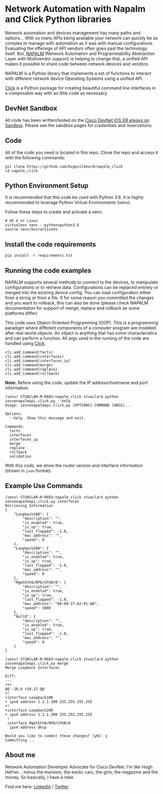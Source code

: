 # Network Automation with Napalm and Click Python libraries

Network automation and devices management has many paths and options... With so many APIs being available your network can quickly be as complex to manage with automation as it was with manual configurations. Evaluating the offerings of API vendors often goes past the technology itself. But, [NAPALM](https://napalm.readthedocs.io/en/latest/index.html) (Network Automation and Programmability Abstraction Layer with Multivendor support) is helping to change that, a unified API makes it possible to share code between network devices and vendors.

NAPALM is a Python library that implements a set of functions to interact with different network device Operating Systems using a unified API.

[Click](https://click.palletsprojects.com/en/7.x/) is a Python package for creating beautiful command line interfaces in a composable way with as little code as necessary.

## DevNet Sandbox
All code has been written/tested on the [Cisco DevNet IOS XR always on Sandbox](https://t.co/V6rXj3plwF).
Please see the sandbox pages for credentials and reservations.

## Code

All of the code you need is located in this repo. Clone the repo and access it with the following commands:

```
git clone https://github.com/bigevilbeard/napalm_click
cd napalm_click
```

## Python Environment Setup
It is recommended that this code be used with Python 3.6. It is highly recommended to leverage Python Virtual Environments (venv).

Follow these steps to create and activate a venv.
```
# OS X or Linux
virtualenv venv --python=python3.6
source venv/bin/activate
```
## Install the code requirements
```
pip install -r requirements.txt
```


## Running the code examples

NAPALM supports several methods to connect to the devices, to manipulate configurations or to retrieve data. Configurations can be replaced entirely or merged into the existing device config. You can load configuration either from a string or from a file. If for some reason you committed the changes and you want to rollback, this can also be done (please check NAPALM documentation for support of merge, replace and rollback as some platforms differ)


This code uses Object-Oriented Programming (OOP). This is a programming paradigm where different components of a computer program are modeled after real-world objects. An object is anything that has some characteristics and can perform a function. All args used in the running of the code are handled using [Click](https://click.palletsprojects.com/en/7.x/).

```
cli.add_command(facts)
cli.add_command(interfaces)
cli.add_command(interfaces_ip)
cli.add_command(merge)
cli.add_command(replace)
cli.add_command(rollback)

```
**Note:** Before using the code, update the IP address/hostname and port information.

```
(venv) STUACLAR-M-R6EU:napalm_click stuaclar$ python iosxenapalmapi.click.py --help
Usage: iosxenapalmapi.click.py [OPTIONS] COMMAND [ARGS]...

Options:
  --help  Show this message and exit.

Commands:
  facts
  interfaces
  interfaces_ip
  merge
  replace
  rollback
  validation
```

With this code, we show the router version and interface information (shown in `json` format).



## Example Use Commands

```
(venv) STUACLAR-M-R6EU:napalm_click stuaclar$ python iosxenapalmapi.click.py interfaces
Retrieving Information
{
    "Loopback100": {
        "description": "",
        "is_enabled": true,
        "is_up": true,
        "last_flapped": -1.0,
        "mac_address": "",
        "speed": 0
    },
    "Loopback200": {
        "description": "",
        "is_enabled": true,
        "is_up": true,
        "last_flapped": -1.0,
        "mac_address": "",
        "speed": 0
    },
    "MgmtEth0/RP0/CPU0/0": {
        "description": "",
        "is_enabled": true,
        "is_up": true,
        "last_flapped": -1.0,
        "mac_address": "08:00:27:82:91:AB",
        "speed": 1000
    },
    "Null0": {
        "description": "",
        "is_enabled": true,
        "is_up": true,
        "last_flapped": -1.0,
        "mac_address": "",
        "speed": 0
    }
}
```
```
(venv) STUACLAR-M-R6EU:napalm_click stuaclar$ python iosxenapalmapi.click.py merge
Merge Loopback Interfaces

Diff:
---
+++
@@ -10,6 +10,12 @@
+!
+interface Loopback100
+ ipv4 address 1.1.1.100 255.255.255.255
+!
+interface Loopback200
+ ipv4 address 1.1.1.200 255.255.255.255
 !
 interface MgmtEth0/RP0/CPU0/0
  ipv4 address dhcp

Would you like to commit these changes? [yN]: y
Committing ...
```

## About me

Network Automation Developer Advocate for Cisco DevNet.
I'm like Hugh Hefner... minus the mansion, the exotic cars, the girls, the magazine and the money. So basically, I have a robe.

Find me here: [LinkedIn](https://www.linkedin.com/in/stuarteclark/) / [Twitter](https://twitter.com/bigevilbeard)
